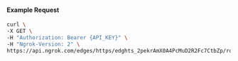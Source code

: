 <!-- Code generated for API Clients. DO NOT EDIT. -->

#### Example Request

```bash
curl \
-X GET \
-H "Authorization: Bearer {API_KEY}" \
-H "Ngrok-Version: 2" \
https://api.ngrok.com/edges/https/edghts_2pekrAmX0A4PcMuD2R2Fc7CtbZp/routes/edghtsrt_2pekr84wBxAz6pGVu7ooSHG3nog
```
